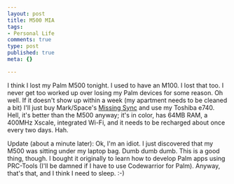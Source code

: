 ```yaml
--- 
layout: post
title: M500 MIA
tags: 
- Personal Life
comments: true
type: post
published: true
meta: {}

---
```

I think I lost my Palm M500 tonight. I used to have an M100. I lost that too. I never get too worked up over losing my Palm devices for some reason. Oh well. If it doesn't show up within a week (my apartment needs to be cleaned a bit) I'll just buy Mark/Space's <a href="http://www.markspace.com/pocketpc.html">Missing Sync</a> and use my Toshiba e740. Hell, it's better than the M500 anyway; it's in color, has 64MB RAM, a 400MHz Xscale, integrated Wi-Fi, and it needs to be recharged about once every two days. Hah.

Update (about a minute later):
Ok, I'm an idiot. I just discovered that my M500 was sitting under my laptop bag. Dumb dumb dumb. This is a good thing, though. I bought it originally to learn how to develop Palm apps using PRC-Tools (I'll be damned if I have to use Codewarrior for Palm). Anyway, that's that, and I think I need to sleep. :-)
